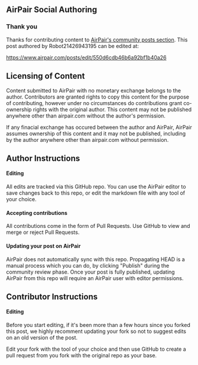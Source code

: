 ## AirPair Social Authoring

### Thank you

Thanks for contributing content to [AirPair's community posts section](https://www.airpair.com/posts). This post authored by Robot21426943195 can be edited at:

https://www.airpair.com/posts/edit/550d6cdb46b6a92bf1b40a26

## Licensing of Content

Content submitted to AirPair with no monetary exchange belongs to the author. Contributors are
granted rights to copy this content for the purpose of contributing, however under no circumstances
do contributions grant co-ownership rights with the original author. This content may not be
published anywhere other than airpair.com without the author's permission.

If any finacial exchange has occured between the author and AirPair, AirPair assumes ownership
of this content and it may not be published, including by the author anywhere other than
airpair.com without permission.

## Author Instructions

#### Editing

All edits are tracked via this GitHub repo. You can use the AirPair editor to
save changes back to this repo, or edit the markdown file with any tool of your choice.

#### Accepting contributions

All contributions come in the form of Pull Requests. Use GitHub to view and
merge or reject Pull Requests.

#### Updating your post on AirPair

AirPair does not automatically sync with this repo. Propagating HEAD is a
manual process which you can do, by clicking "Publish" during the community review phase.
Once your post is fully published, updating AirPair from this repo will
require an AirPair user with editor permissions.

## Contributor Instructions

#### Editing

Before you start editing, if it's been more than a few hours since you forked this post,
we highly recomment updating your fork so not to suggest edits on an old version of the post.

Edit your fork with the tool of your choice and then use GitHub to create a pull request from you
fork with the original repo as your base.
